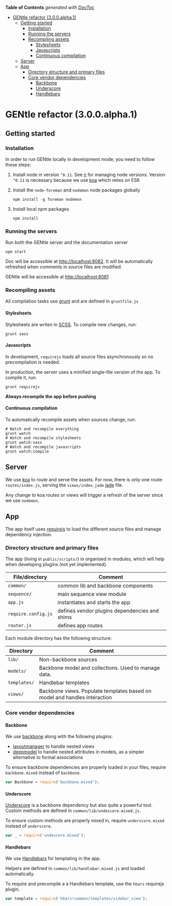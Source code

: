 <!-- START doctoc generated TOC please keep comment here to allow auto update -->
<!-- DON'T EDIT THIS SECTION, INSTEAD RE-RUN doctoc TO UPDATE -->
**Table of Contents**  *generated with [DocToc](http://doctoc.herokuapp.com/)*

- [GENtle refactor (3.0.0.alpha.1)](#gentle-refactor-300alpha1)
  - [Getting started](#getting-started)
    - [Installation](#installation)
    - [Running the servers](#running-the-servers)
    - [Recompiling assets](#recompiling-assets)
      - [Stylesheets](#stylesheets)
      - [Javascripts](#javascripts)
      - [Continuous compilation](#continuous-compilation)
  - [Server](#server)
  - [App](#app)
    - [Directory structure and primary files](#directory-structure-and-primary-files)
    - [Core vendor dependencies](#core-vendor-dependencies)
      - [Backbone](#backbone)
      - [Underscore](#underscore)
      - [Handlebars](#handlebars)

<!-- END doctoc generated TOC please keep comment here to allow auto update -->

# GENtle refactor (3.0.0.alpha.1)

## Getting started

### Installation

In order to run GENtle locally in development mode, you need to follow these
steps:

1. Install node in version `^0.11`. See [n](https://github.com/visionmedia/n) 
  for managing node versions. Version `^0.11` is necessary because we use 
  [koa](koajs.com) which relies on ES6
1. Install the `node-foreman` and `nodemon` node packages globally

    ```shell
    npm install -g foreman nodemon
    ```
  
1. Install local npm packages

    ```shell
    npm install
    ```

### Running the servers

Run both the GENtle server and the documentation server

```shell
npm start
```

Doc will be accessible at [http://localhost:8082](http://localhost:8082). It
will be automatically refreshed when comments in source files are modified.

GENtle will be accessible at [http://localhost:8081](http://localhost:8081)

### Recompiling assets

All compilation tasks use [grunt](http://gruntjs.com) and are defined in 
`gruntfile.js`

#### Stylesheets

Stylesheets are writen in [SCSS](http://sass-lang.com). To compile new changes, 
run:

```shell
grunt sass
```

#### Javascripts

In development, `requirejs` loads all source files asynchronously so no precompilation
is needed.

In production, the server uses a minified single-file version of the app. To compile it,
run:

```shell
grunt requirejs
```

__Always recompile the app before pushing__

#### Continuous compilation

To automatically recompile assets when sources change, run:

```shell
# Watch and recompile everything
grunt watch 
# Watch and recompile stylesheets
grunt watch:sass 
# Watch and recompile javascripts
grunt watch:compile 
```


## Server

We use [koa](koajs.com) to route and serve the assets. For now, there is only
one route: `routes/index.js`, serving the `views/index.jade` [jade](http://jade-lang.com)
file.

Any change to koa routes or views will trigger a refresh of the server 
since we use `nodemon`.


## App

The app itself uses [requirejs](requirejs.org) to load the different 
source files and manage dependency injection.

### Directory structure and primary files

The app (living in `public/scripts/`) in organised in modules, which will help when developing plugins (not
yet implemented).

| File/directory      | Comment                                       |
| ---                 | ---                                           |
| `common/`           | common lib and backbone components            |
| `sequence/`         | main sequence view module                     |
| `app.js`            | instantiates and starts the app               |
| `require.config.js` | defines vendor plugins dependencies and shims |
| `router.js`         | defines app routes                            |


Each module directory has the following structure:

| Directory    | Comment                                                                   |
| ---          | ---                                                                       |
| `lib/`       | Non-backbone sources                                                      |
| `models/`    | Backbone model and collections. Used to manage data.                      |
| `templates/` | Handlebar templates                                                       |
| `views/`     | Backbone views. Populate templates based on model and handles interaction |

### Core vendor dependencies

#### Backbone

We use [backbone](http://backbonejs.org) along with the following plugins:

* [layoutmanager](http://layoutmanager.org) to handle nested views
* [deepmodel](https://github.com/powmedia/backbone-deep-model) to handle nested
  attributes in models, as a simpler alternative to formal associations

To ensure backbone dependencies are properly loaded in your files, require 
`backbone.mixed` instead of `backbone`.

```js
var Backbone = require('backbone.mixed');
```

#### Underscore

[Underscore](http://underscorejs.org) is a backbone dependency but also 
quite a powerful tool. Custom methods are defined in `common/lib/undescore.mixed.js`.

To ensure custom methods are properly mixed in, require `underscore.mixed` instead
of `underscore`.

```js
var _ = require('undescore.mixed');
```

#### Handlebars

We use [Handlebars](http://handlebarsjs.com) for templating in the app.

Helpers are defined in `common/lib/handlebar.mixed.js` and loaded automatically.

To require and precompile a a Handlebars template, use the `hbars` requirejs plugin.

```js
var template = require('hbars!common/templates/sidebar_view');
```









